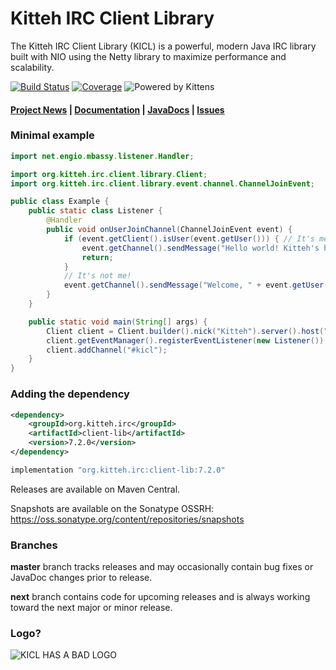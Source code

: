 # Kitteh IRC Client Library

The Kitteh IRC Client Library (KICL) is a powerful, modern Java IRC library built with NIO
using the Netty library to maximize performance and scalability.

[![Build Status](https://travis-ci.org/KittehOrg/KittehIRCClientLib.svg?branch=master)](https://travis-ci.org/KittehOrg/KittehIRCClientLib)
[![Coverage](https://img.shields.io/codecov/c/github/KittehOrg/KittehIRCClientLib/master.svg)](https://codecov.io/github/KittehOrg/KittehIRCClientLib)
![Powered by Kittens](https://img.shields.io/badge/powered%20by-kittens-blue.svg)

#### [Project News](http://kitteh.org/) | [Documentation](http://kicl.kitteh.org/) |  [JavaDocs](http://kittehorg.github.io/KittehIRCClientLib/) | [Issues](https://github.com/KittehOrg/KittehIRCClientLib/issues)

### Minimal example

```java
import net.engio.mbassy.listener.Handler;

import org.kitteh.irc.client.library.Client;
import org.kitteh.irc.client.library.event.channel.ChannelJoinEvent;

public class Example {
    public static class Listener {
        @Handler
        public void onUserJoinChannel(ChannelJoinEvent event) {
            if (event.getClient().isUser(event.getUser())) { // It's me!
                event.getChannel().sendMessage("Hello world! Kitteh's here for cuddles.");
                return;
            }
            // It's not me!
            event.getChannel().sendMessage("Welcome, " + event.getUser().getNick() + "! :3");
        }
    }

    public static void main(String[] args) {
        Client client = Client.builder().nick("Kitteh").server().host("127.0.0.1").then().buildAndConnect();
        client.getEventManager().registerEventListener(new Listener());
        client.addChannel("#kicl");
    }
}
```

### Adding the dependency
```xml
<dependency>
    <groupId>org.kitteh.irc</groupId>
    <artifactId>client-lib</artifactId>
    <version>7.2.0</version>
</dependency>
```

```groovy
implementation "org.kitteh.irc:client-lib:7.2.0"
```

Releases are available on Maven Central.

Snapshots are available on the Sonatype OSSRH: https://oss.sonatype.org/content/repositories/snapshots

### Branches

**master** branch tracks releases and may occasionally contain bug fixes or JavaDoc changes prior to release.

**next** branch contains code for upcoming releases and is always working toward the next major or minor release.

### Logo?

![KICL HAS A BAD LOGO](http://i.imgur.com/KCUNexy.png)
